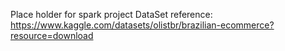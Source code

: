 Place holder for spark project
DataSet reference: https://www.kaggle.com/datasets/olistbr/brazilian-ecommerce?resource=download
